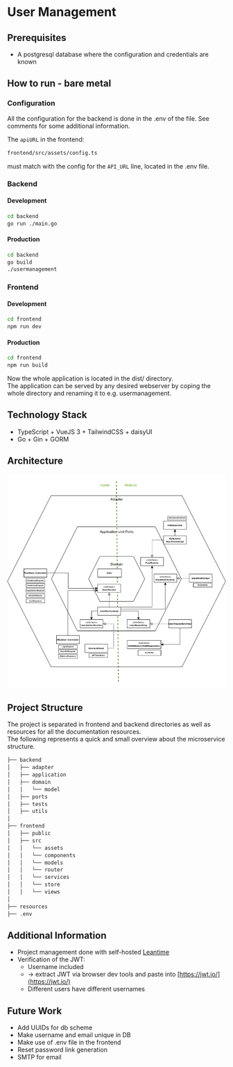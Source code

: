 # User Management

## Prerequisites
* A postgresql database where the configuration and credentials are known

## How to run - bare metal

### Configuration
All the configuration for the backend is done in the .env of the file. See comments for some additional information.

The `apiURL` in the frontend:
```bash
frontend/src/assets/config.ts
```
must match with the config for the `API_URL` line, located in the .env file.

### Backend
#### Development
```bash
cd backend
go run ./main.go
```
#### Production
```bash
cd backend
go build
./usermanagement
```
### Frontend
#### Development
```bash
cd frontend
npm run dev
```
#### Production
```bash
cd frontend
npm run build
```
Now the whole application is located in the dist/ directory.<br>
The application can be served by any desired webserver by coping the whole directory and renaming it to e.g. usermanagement. 

## Technology Stack
* TypeScript + VueJS 3 + TailwindCSS + daisyUI 
* Go + Gin + GORM

## Architecture
![architecture](./resources/usermangement_architecture.png?raw=true "Usermanagement Architecture")

## Project Structure
The project is separated in frontend and backend directories as well as resources for all the documentation resources.<br>
The following represents a quick and small overview about the microservice structure.
```bash
├── backend
│   ├── adapter
│   ├── application
│   ├── domain
│   │   └── model
│   ├── ports
│   ├── tests
│   ├── utils
│ 
├── frontend
│   ├── public
│   ├── src
│   │   └── assets
│   │   └── components
│   │   └── models
│   │   └── router
│   │   └── services
│   │   └── store
│   │   └── views
│ 
├── resources
├── .env
```

## Additional Information
* Project management done with self-hosted [Leantime](https://github.com/Leantime/leantime)
* Verification of the JWT: 
  * Username included 
  * -> extract JWT via browser dev tools and paste into [https://jwt.io/](https://jwt.io/)
  * Different users have different usernames

## Future Work
* Add UUIDs for db scheme
* Make username and email unique in DB
* Make use of .env file in the frontend
* Reset password link generation
* SMTP for email 
